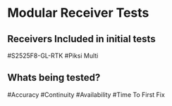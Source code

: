 # Modular Receiver Tests

## Receivers Included in initial tests	
#S2525F8-GL-RTK
#Piksi Multi 

## Whats being tested?
#Accuracy
#Continuity
#Availability
#Time To First Fix 


